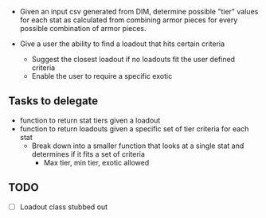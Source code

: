 - Given an input csv generated from DIM, determine possible "tier" values for each stat as calculated from combining armor pieces for every possible combination of armor pieces.   

- Give a user the ability to find a loadout that hits certain criteria  
	- Suggest the closest loadout if no loadouts fit the user defined criteria  
	- Enable the user to require a specific exotic  


## Tasks to delegate ##  
- function to return stat tiers given a loadout  
- function to return loadouts given a specific set of tier criteria for each stat  
	- Break down into a smaller function that looks at a single stat and determines if it fits a set of criteria  
		- Max tier, min tier, exotic allowed 




## TODO

- [ ] Loadout class stubbed out